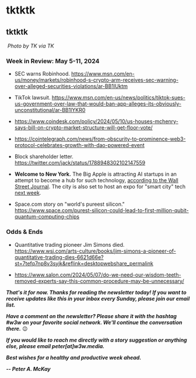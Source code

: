 # tktktk
## tktktk

![]()
*Photo by TK via TK*

<!-- Lede item. Flesh out lead news item into a short, short take. -->

### Week in Review: May 5-11, 2024

- SEC warns Robinhood. https://www.msn.com/en-us/money/markets/robinhood-s-crypto-arm-receives-sec-warning-over-alleged-securities-violations/ar-BB1lUktm

- TikTok lawsuit. https://www.msn.com/en-us/news/politics/tiktok-sues-us-government-over-law-that-would-ban-app-alleges-its-obviously-unconstitutional/ar-BB1lYKR0

- https://www.coindesk.com/policy/2024/05/10/us-houses-mchenry-says-bill-on-crypto-market-structure-will-get-floor-vote/

- https://cointelegraph.com/news/from-obscurity-to-prominence-web3-protocol-celebrates-growth-with-dao-powered-event

- Block shareholder letter. https://twitter.com/jack/status/1788948302102147559


- **Welcome to New York.** The Big Apple is attracting AI startups in an attempt to become a hub for such technology, [according to the Wall Street Journal](https://www.wsj.com/articles/ai-startups-are-making-their-home-in-new-york-can-they-turn-it-into-an-aipowerhouse-bd5dab78). The city is also set to host an expo for "smart city" tech [next week](https://www.smartcityexpousa.com/).

- Space.com story on "world's pureest silicon." https://www.space.com/purest-silicon-could-lead-to-first-million-qubit-quantum-computing-chips

### Odds & Ends

- Quantitative trading pioneer Jim Simons died. https://www.wsj.com/arts-culture/books/jim-simons-a-pioneer-of-quantitative-trading-dies-6621d66e?st=7tefq7np8v3syjk&reflink=desktopwebshare_permalink

- https://www.salon.com/2024/05/07/do-we-need-our-wisdom-teeth-removed-experts-say-this-common-procedure-may-be-unnecessary/

_**That's it for now. Thanks for reading the newsletter today! If you want to receive updates like this in your inbox every Sunday, please join our email list.**_

_**Have a comment on the newsletter? Please share it with the hashtag #w3w on your favorite social network. We'll continue the conversation there.**_ 😉

_**If you would like to reach me directly with a story suggestion or anything else, please email peter[at]w3w.media.**_

_**Best wishes for a healthy and productive week ahead.**_  

_**-- Peter A. McKay**_  
